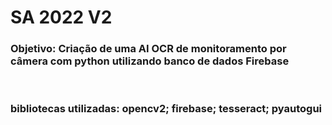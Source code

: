 # SA 2022 V2

### Objetivo: Criação de uma AI OCR de monitoramento por câmera com python utilizando banco de dados Firebase
<br>

### bibliotecas utilizadas: opencv2; firebase; tesseract; pyautogui
